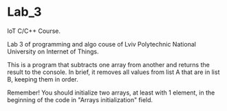 # Lab_3
IoT C/C++ Course.

Lab 3 of programming and algo couse of Lviv Polytechnic National University on Internet of Things.

This is a program that subtracts one array from another and returns the result to the console.
In brief, it removes all values from list A that are in list B, keeping them in order.

Remember! You should initialize two arrays, at least with 1 element, in the beginning of the code in "Arrays initialization" field.
